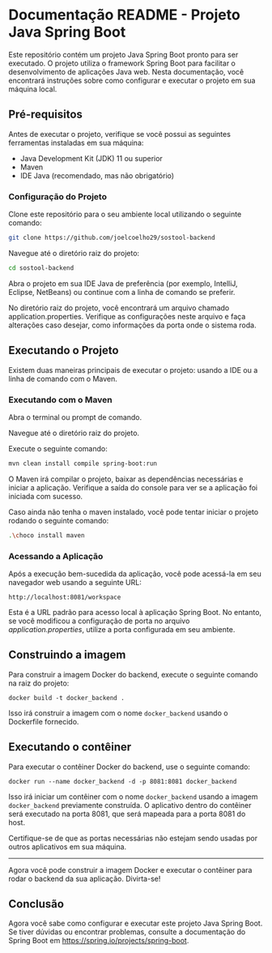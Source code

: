 # **Documentação README - Projeto Java Spring Boot**

Este repositório contém um projeto Java Spring Boot pronto para ser executado. O projeto utiliza o framework Spring Boot para facilitar o desenvolvimento de aplicações Java web. Nesta documentação, você encontrará instruções sobre como configurar e executar o projeto em sua máquina local.

## Pré-requisitos
Antes de executar o projeto, verifique se você possui as seguintes ferramentas instaladas em sua máquina:

- Java Development Kit (JDK) 11 ou superior
- Maven
- IDE Java (recomendado, mas não obrigatório)

### Configuração do Projeto
Clone este repositório para o seu ambiente local utilizando o seguinte comando:
```bash
git clone https://github.com/joelcoelho29/sostool-backend
```
Navegue até o diretório raiz do projeto:
```bash
cd sostool-backend
```

Abra o projeto em sua IDE Java de preferência (por exemplo, IntelliJ, Eclipse, NetBeans) ou continue com a linha de comando se preferir.

No diretório raiz do projeto, você encontrará um arquivo chamado application.properties. Verifique as configurações neste arquivo e faça alterações caso desejar, como informações da porta onde o sistema roda.

## Executando o Projeto
Existem duas maneiras principais de executar o projeto: usando a IDE ou a linha de comando com o Maven.

### Executando com o Maven
Abra o terminal ou prompt de comando.

Navegue até o diretório raiz do projeto.

Execute o seguinte comando:
```bash
mvn clean install compile spring-boot:run
```
O Maven irá compilar o projeto, baixar as dependências necessárias e iniciar a aplicação. Verifique a saída do console para ver se a aplicação foi iniciada com sucesso.

Caso ainda não tenha o maven instalado, você pode tentar iniciar o projeto rodando o seguinte comando:
```bash
.\choco install maven
```

### Acessando a Aplicação
Após a execução bem-sucedida da aplicação, você pode acessá-la em seu navegador web usando a seguinte URL:

```
http://localhost:8081/workspace
```
Esta é a URL padrão para acesso local à aplicação Spring Boot. No entanto, se você modificou a configuração de porta no arquivo *application.properties*, utilize a porta configurada em seu ambiente.

## Construindo a imagem

Para construir a imagem Docker do backend, execute o seguinte comando na raiz do projeto:

```docker build -t docker_backend .```


Isso irá construir a imagem com o nome `docker_backend` usando o Dockerfile fornecido.

## Executando o contêiner

Para executar o contêiner Docker do backend, use o seguinte comando:

```docker run --name docker_backend -d -p 8081:8081 docker_backend```


Isso irá iniciar um contêiner com o nome `docker_backend` usando a imagem `docker_backend` previamente construída. O aplicativo dentro do contêiner será executado na porta 8081, que será mapeada para a porta 8081 do host.

Certifique-se de que as portas necessárias não estejam sendo usadas por outros aplicativos em sua máquina.

---

Agora você pode construir a imagem Docker e executar o contêiner para rodar o backend da sua aplicação. Divirta-se!


## Conclusão
Agora você sabe como configurar e executar este projeto Java Spring Boot. Se tiver dúvidas ou encontrar problemas, consulte a documentação do Spring Boot em https://spring.io/projects/spring-boot.
